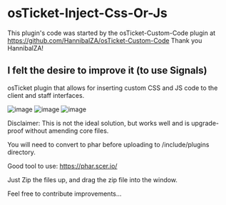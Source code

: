 # osTicket-Inject-Css-Or-Js

This plugin's code was started by the osTicket-Custom-Code plugin at
https://github.com/HannibalZA/osTicket-Custom-Code
Thank you HannibalZA!

I felt the desire to improve it (to use Signals)
---
osTicket plugin that allows for inserting custom CSS and JS code to the client and staff interfaces.

![image](https://user-images.githubusercontent.com/2007626/211731476-9ea93a58-49bf-44d2-9790-a97befd08569.png)
![image](https://user-images.githubusercontent.com/2007626/211731517-b81acca0-0a27-496d-9820-1209ffcd306e.png)
![image](https://user-images.githubusercontent.com/2007626/211731556-4de65290-3412-4f2b-b252-43a547073210.png)


Disclaimer: This is not the ideal solution, but works well and is upgrade-proof without amending core files. 

You will need to convert to phar before uploading to /include/plugins directory.

Good tool to use: https://phar.scer.io/

Just Zip the files up, and drag the zip file into the window.

Feel free to contribute improvements...
